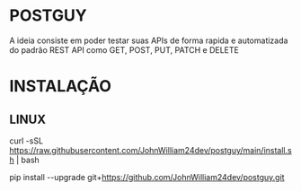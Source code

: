 # POSTGUY
A ideia consiste em poder testar suas APIs de forma rapida e automatizada do padrão REST API como GET, POST, PUT, PATCH e DELETE

# INSTALAÇÃO
## LINUX
curl -sSL https://raw.githubusercontent.com/JohnWilliam24dev/postguy/main/install.sh | bash 

pip install --upgrade git+https://github.com/JohnWilliam24dev/postguy.git
